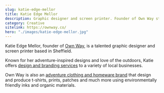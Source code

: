 ```yaml
---
slug: katie-edge-mellor
title: Katie Edge Mellor
description: Graphic designer and screen printer. Founder of Own Way studio.
category: Creative
sitelink: https://ownway.co/
hero: "./images/katie-edge-mellor.jpg"
---
```

<p>Katie Edge Mellor, founder of <a href="https://ownway.co/">Own Way</a>, is a talented graphic designer and screen printer based in Sheffield.<br />

Known for her adventure-inspired designs and love of the outdoors, Katie offers <a href="https://ownway.co/portfolio/">design and branding services</a> to a variety of local businesses.<br />

Own Way is also an <a href="https://ownway.co/shop/">adventure clothing and homeware brand</a> that design and produce t-shirts, prints, patches and much more using environmentally friendly inks and organic materials.</p>